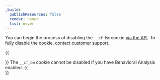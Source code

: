 ```yaml
---
_build:
  publishResources: false
  render: never
  list: never
---
```


You can begin the process of disabling the `__cf_bm` cookie [via the API](/api/operations/bot-management-for-a-zone-update-config). To fully disable the cookie, contact customer support.

{{<Aside type="note">}}
The `__cf_bm` cookie cannot be disabled if you have Behavioral Analysis enabled.
{{</Aside>}}